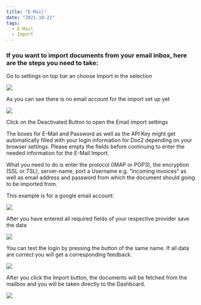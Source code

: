```yaml
---
title: "E-Mail"
date: "2021-10-22"
tags:
  - E-Mail
  - Import
---
```


### If you want to import documents from your email inbox, here are the steps you need to take:

Go to settings on top bar an choose Import in the selection

![](/_images/doc2/DOC²_Settings_Import-1024x556.png)

As you can see there is no email account for the import set up yet

![](/_images/doc2/DOC²_Import-Settings-1-1024x555.png)

Click on the Deactivated Button to open the Email import settings

The boxes for E-Mail and Password as well as the API Key might get automatically filled with your login information for Doc2 depending on your browser settings. Please empty the fields before continuing to enter the needed information for the E-Mail Import.

What you need to do is enter the protocol (IMAP or POP3), the encryption (SSL or TSL), server-name, port a Username e.g. "incoming invoices" as well as email address and password from which the document should going to be imported from.

This example is for a google email account:

![](/_images/doc2/DOC²_EmailImportSettings-1024x556.png)

After you have entered all required fields of your respective provider save the data

![](/_images/doc2/DOC²_EmailImportSettings_save-1024x591.png)

You can test the login by pressing the button of the same name. If all data are correct you will get a corresponding feedback.

![](/_images/doc2/DOC²_EmailImportSettings_testlogin-1024x589.png)

After you click the Import button, the documents will be fetched from the mailbox and you will be taken directly to the Dashboard.

![](/_images/doc2/DOC²_Dashboard_Documents-from-mailbox-1024x554.png)
